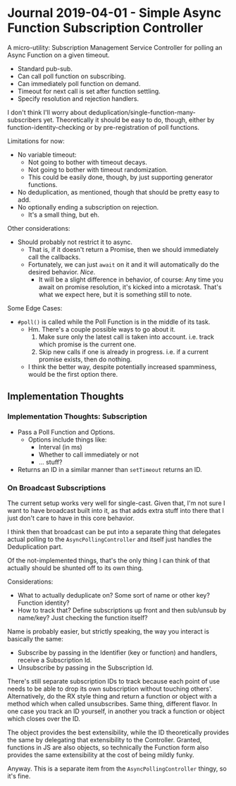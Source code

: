 Journal 2019-04-01 - Simple Async Function Subscription Controller
==================================================================

A micro-utility: Subscription Management Service Controller for polling an Async Function on a given timeout.

- Standard pub-sub.
- Can call poll function on subscribing.
- Can immediately poll function on demand.
- Timeout for next call is set after function settling.
- Specify resolution and rejection handlers.

I don't think I'll worry about deduplication/single-function-many-subscribers yet.  Theoretically it should be easy to do, though, either by function-identity-checking or by pre-registration of poll functions.

Limitations for now:

- No variable timeout:
    - Not going to bother with timeout decays.
    - Not going to bother with timeout randomization.
    - This could be easily done, though, by just supporting generator functions.
- No deduplication, as mentioned, though that should be pretty easy to add.
- No optionally ending a subscription on rejection.
    - It's a small thing, but eh.

Other considerations:

- Should probably not restrict it to async.
    - That is, if it doesn't return a Promise, then we should immediately call the callbacks.
    - Fortunately, we can just `await` on it and it will automatically do the desired behavior.  _Nice_.
        - It will be a slight difference in behavior, of course: Any time you await on promise resolution, it's kicked into a microtask.  That's what we expect here, but it is something still to note.

Some Edge Cases:

- `#poll()` is called while the Poll Function is in the middle of its task.
    - Hm.  There's a couple possible ways to go about it.
        1. Make sure only the latest call is taken into account.  i.e. track which promise is the current one.
        2. Skip new calls if one is already in progress.  i.e. if a current promise exists, then do nothing.
    - I think the better way, despite potentially increased spamminess, would be the first option there.



## Implementation Thoughts


### Implementation Thoughts: Subscription

- Pass a Poll Function and Options.
    - Options include things like:
        - Interval (in ms)
        - Whether to call immediately or not
        - ... stuff?
- Returns an ID in a similar manner than `setTimeout` returns an ID.


### On Broadcast Subscriptions

The current setup works very well for single-cast.  Given that, I'm not sure I want to have broadcast built into it, as that adds extra stuff into there that I just don't care to have in this core behavior.

I think then that broadcast can be put into a separate thing that delegates actual polling to the `AsyncPollingController` and itself just handles the Deduplication part.

Of the not-implemented things, that's the only thing I can think of that actually should be shunted off to its own thing.

Considerations:

- What to actually deduplicate on?  Some sort of name or other key?  Function identity?
- How to track that?  Define subscriptions up front and then sub/unsub by name/key?  Just checking the function itself?

Name is probably easier, but strictly speaking, the way you interact is basically the same:

- Subscribe by passing in the Identifier (key or function) and handlers, receive a Subscription Id.
- Unsubscribe by passing in the Subscription Id.

There's still separate subscription IDs to track because each point of use needs to be able to drop its own subscription without touching others'.  Alternatively, do the RX style thing and return a function or object with a method which when called unsubscribes.  Same thing, different flavor.  In one case you track an ID yourself, in another you track a function or object which closes over the ID.

The object provides the best extensibility, while the ID theoretically provides the same by delegating that extensibility to the Controller.  Granted, functions in JS are also objects, so technically the Function form also provides the same extensibility at the cost of being mildly funky.

Anyway.  This is a separate item from the `AsyncPollingController` thingy, so it's fine.
